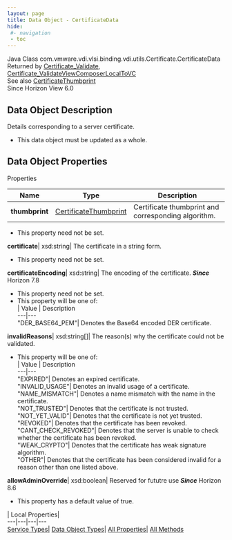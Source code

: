 ```yaml
---
layout: page
title: Data Object - CertificateData
hide:
 #- navigation
 - toc
---
```






Java Class
    com.vmware.vdi.vlsi.binding.vdi.utils.Certificate.CertificateData  
Returned by
     [Certificate_Validate](vdi.utils.Certificate.md#validate), [Certificate_ValidateViewComposerLocalToVC](vdi.utils.Certificate.md#validateViewComposerLocalToVC)  
See also
     [CertificateThumbprint](vdi.utils.Certificate.CertificateThumbprint.md)  
Since 
    Horizon View 6.0

## Data Object Description 

Details corresponding to a server certificate. 

  * This data object must be updated as a whole.



## Data Object Properties

Properties

Name |  Type |  Description   
---|---|---  
**thumbprint**| [CertificateThumbprint](vdi.utils.Certificate.CertificateThumbprint.md)|  Certificate thumbprint and corresponding algorithm.   


 * This property need not be set.

  
**certificate**|  xsd:string|  The certificate in a string form.   


 * This property need not be set.

  
**certificateEncoding**|  xsd:string|  The encoding of the certificate.  **_Since_** Horizon 7.8  


 * This property need not be set.
  * This property will be one of:  
|  Value |  Description   
---|---  
"DER_BASE64_PEM"| Denotes the Base64 encoded DER certificate.  

  
**invalidReasons**|  xsd:string[]|  The reason(s) why the certificate could not be validated.   


  * This property will be one of:  
|  Value |  Description   
---|---  
"EXPIRED"| Denotes an expired certificate.  
"INVALID_USAGE"| Denotes an invalid usage of a certificate.  
"NAME_MISMATCH"| Denotes a name mismatch with the name in the certificate.  
"NOT_TRUSTED"| Denotes that the certificate is not trusted.  
"NOT_YET_VALID"| Denotes that the certificate is not yet trusted.  
"REVOKED"| Denotes that the certificate has been revoked.  
"CANT_CHECK_REVOKED"| Denotes that the server is unable to check whether the certificate has been revoked.  
"WEAK_CRYPTO"| Denotes that the certificate has weak signature algorithm.  
"OTHER"| Denotes that the certificate has been considered invalid for a reason other than one listed above.  

  
**allowAdminOverride**|  xsd:boolean|  Reserved for fututre use  **_Since_** Horizon 8.6  


  * This property has a default value of true.

  
  
  
 | Local Properties|   
---|---|---|---  
[Service Types](index-mo_types.md)| [Data Object Types](index-do_types.md)| [All Properties](index-properties.md)| [All Methods](index-methods.md)  
  
  

